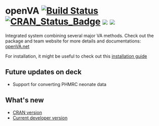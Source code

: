 # openVA  [![Build Status](https://travis-ci.org/verbal-autopsy-software/openVA.svg?branch=master)](https://travis-ci.org/verbal-autopsy-software/openVA) [![CRAN\_Status\_Badge](https://www.r-pkg.org/badges/version/openVA)](https://cran.r-project.org/package=openVA)  [![](https://cranlogs.r-pkg.org/badges/openVA)](https://cran.r-project.org/package=openVA) [![](https://cranlogs.r-pkg.org/badges/grand-total/openVA?color=orange)](https://cran.r-project.org/package=openVA)


Integrated system combining several major VA methods. Check out the package and team website for more details and documentations: [openVA.net](http://openva.net/)

For installation, it might be useful to check out this [installation guide](https://github.com/richardli/openVA/blob/master/Installation_guide.md)

## Future updates on deck
- Support for converting PHMRC neonate data

## What's new
- [CRAN version](https://cran.r-project.org/web/packages/openVA/news/news.html)
- [Current developer version](openVA/NEWS.md)
